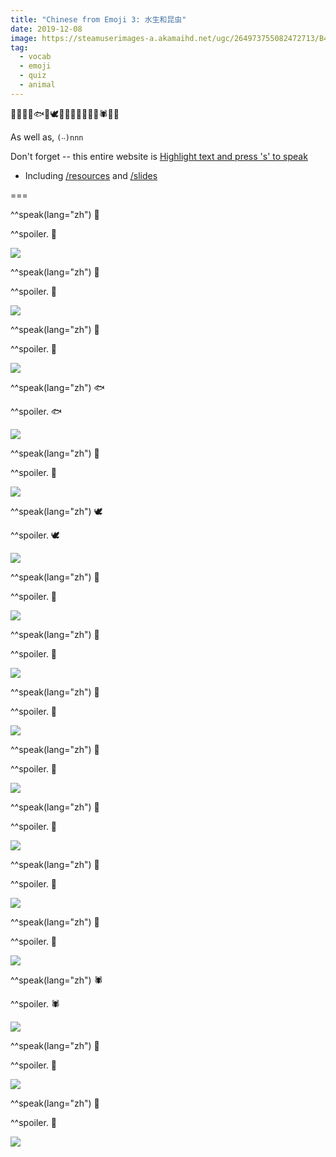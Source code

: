 ```yaml
---
title: "Chinese from Emoji 3: 水生和昆虫"
date: 2019-12-08
image: https://steamuserimages-a.akamaihd.net/ugc/264973755082472713/B44953104F4F5FBB70205CCCD759E511C0E50E52/
tag:
  - vocab
  - emoji
  - quiz
  - animal
---
```


🐸🦞🐢🐬🐟🐳🕊🐚🦗🐞🦋🐝🐜🦂🕷🦟🐛

As well as, `(‧‧)nnn`

Don't forget -- this entire website is [Highlight text and press 's' to speak](https://patarapolw.github.io/s2speak/)

- Including [/resources](/resources) and [/slides](/slides)

===

^^speak(lang="zh") 🐸

^^spoiler.
  🐸

  ![](https://images.unsplash.com/photo-1502780402662-acc01c084a25?ixlib=rb-1.2.1&ixid=eyJhcHBfaWQiOjEyMDd9&w=1000&q=80)

^^speak(lang="zh") 🦞

^^spoiler.
  🦞

  ![](https://i.ytimg.com/vi/hgrZIF1v7r4/maxresdefault.jpg)

^^speak(lang="zh") 🐢

^^spoiler.
  🐢

  ![](https://i.ytimg.com/vi/_YfYHFM3Das/maxresdefault.jpg)

^^speak(lang="zh") 🐟

^^spoiler.
  🐟

  ![](https://steamuserimages-a.akamaihd.net/ugc/264973755082472713/B44953104F4F5FBB70205CCCD759E511C0E50E52/)

^^speak(lang="zh") 🐳

^^spoiler.
  🐳

  ![](https://pm1.narvii.com/6449/9075e644781638c41e9f82aee4a2aaa852db0d3e_hq.jpg)

^^speak(lang="zh") 🕊

^^spoiler.
  🕊

  ![](https://previews.123rf.com/images/valenty/valenty1205/valenty120500050/13482292-dove-of-peace-in-the-sky.jpg)

^^speak(lang="zh") 🐚

^^spoiler.
  🐚

  ![](https://ae01.alicdn.com/kf/HTB1iB8cTgHqK1RjSZFEq6AGMXXaE/5pcs-73-25-Natural-Spiral-shell-Scrapbooking-Craft-seashells-for-glass-bottle-Sea-shell-Aquarium-Fish.jpg)

^^speak(lang="zh") 🦗

^^spoiler.
  🦗

  ![](https://i.ytimg.com/vi/aNEPOLrcg5M/maxresdefault.jpg)

^^speak(lang="zh") 🐞

^^spoiler.
  🐞

  ![](https://upload.wikimedia.org/wikipedia/commons/thumb/7/7d/Harmonia_axyridis01.jpg/1200px-Harmonia_axyridis01.jpg)

^^speak(lang="zh") 🦋

^^spoiler.
  🦋

  ![](https://casablancacapemay.com/wp-content/uploads/sites/3/2017/10/so-long-safe-travels-monarchs-%F0%9F%A6%8B-beachplumfarm-capemay-monarch-migration-autumn.jpg)

^^speak(lang="zh") 🐝

^^spoiler.
  🐝

  ![](https://static.agcanada.com/wp-content/uploads/sites/4/2018/11/GettyImages-838442502_cmyk.jpg)

^^speak(lang="zh") 🐜

^^spoiler.
  🐜

  ![](https://www.mgk.com/wp-content/uploads/2019/03/ants-banner.jpg)

^^speak(lang="zh") 🦂

^^spoiler.
  🦂

  ![](https://i.ytimg.com/vi/PZqvJvSZaUY/maxresdefault.jpg)

^^speak(lang="zh") 🕷

^^spoiler.
  🕷

  ![](https://images.unsplash.com/photo-1544717455-4cf7ad978978?ixlib=rb-1.2.1&ixid=eyJhcHBfaWQiOjEyMDd9&w=1000&q=80)

^^speak(lang="zh") 🦟

^^spoiler.
  🦟

  ![](https://cdn.cnn.com/cnnnext/dam/assets/190829214409-mosquito-massachusetts-stock-exlarge-169.jpg)

^^speak(lang="zh") 🐛

^^spoiler.
  🐛

  ![](https://www.thelocal.ch/userdata/images/article/55989a5cdbd983ed3cc7a78fff493f33ad62acd8c6cfd6e20cb791a8a906ca1e.jpg)
